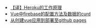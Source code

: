 - [【译】Heroku的工作原理](./how-heroku-works)
- [Vue中firebase的配置方法及数据的curd](./connect-firebase)
- [从创建vue应用到部署至github pages](./how-to-deploy-vue-to-ghpage)